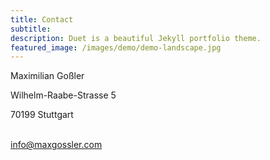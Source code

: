 ```yaml
---
title: Contact
subtitle: 
description: Duet is a beautiful Jekyll portfolio theme.
featured_image: /images/demo/demo-landscape.jpg
---
```


<!-- {% include contact-form.html %} -->
Maximilian Goßler

Wilhelm-Raabe-Strasse 5

70199 Stuttgart
<br/>
<br/>

<a onClick="javascript:window.open('mailto:info@maxgossler.com', 'Mail');event.preventDefault()" href="/contact" target="_top">info@maxgossler.com</a>
